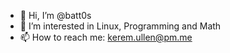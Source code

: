 - 👋 Hi, I’m @batt0s
- 👀 I’m interested in Linux, Programming and Math
- 📫 How to reach me: kerem.ullen@pm.me

<!---
batt0s/batt0s is a ✨ special ✨ repository because its `README.md` (this file) appears on your GitHub profile.
You can click the Preview link to take a look at your changes.
--->
